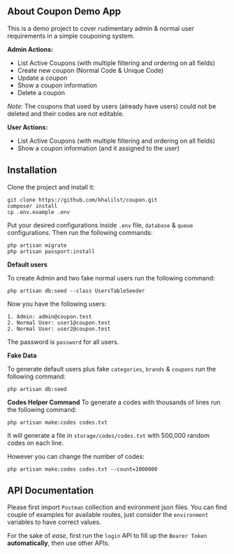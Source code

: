 
## About Coupon Demo App

This is a demo project to cover rudimentary admin & normal user requirements in a simple couponing system.

**Admin Actions:**
* List Active Coupons (with multiple filtering and ordering on all fields)
* Create new coupon (Normal Code & Unique Code)
* Update a coupon
* Show a coupon information
* Delete a coupon

*Note*: The coupons that used by users (already have users) could not be deleted and their codes are not editable.

**User Actions:**
* List Active Coupons (with multiple filtering and ordering on all fields)
* Show a coupon information (and it assigned to the user)

## Installation

Clone the project and install it:
```
git clone https://github.com/khalilst/coupon.git
composer install
cp .env.example .env
````

Put your desired configurations inside `.env` file, `database` & `queue` configurations.
Then run the following commands:
```
php artisan migrate
php artisan passport:install
```



**Default users**

To create Admin and two fake normal users run the following command:
```
php artisan db:seed --class UsersTableSeeder
```


Now you have the following users:
```
1. Admin: admin@coupon.test
2. Normal User: user1@coupon.test
2. Normal User: user2@coupon.test
```
The password is `password` for all users.

**Fake Data**

To generate default users plus fake `categories`, `brands` & `coupons` run the following command:
```
php artisan db:seed
```

**Codes Helper Command**
To generate a codes with thousands of lines run the following command:
```
php artisan make:codes codes.txt
```
It will generate a file in `storage/codes/codes.txt` with 500,000 random codes on each line.

However you can change the number of codes:
```
php artisan make:codes codes.txt --count=1000000
```

## API Documentation
Please first import `Postman` collection and evironment json files.
You can find couple of examples for available routes, just consider the `environment` variables to have correct values.

For the sake of *ease*, first run the `login` API to fill up the `Bearer Token` **automatically**, then use other APIs.